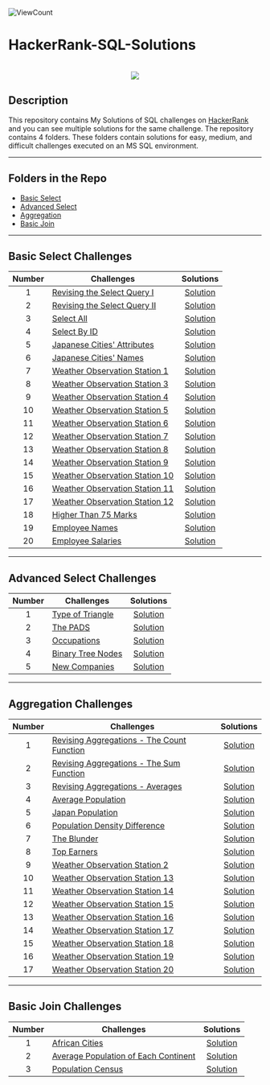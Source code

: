 ![ViewCount](https://views.whatilearened.today/views/github/MohammedHasanAhmed/HackerRank-SQL-Solutions.svg?cache=remove)

# HackerRank-SQL-Solutions

<p align="center">  
	<br>
	      <a href="https://github.com/MohammedHasanAhmed">
        <img src="https://wizardsourcer.com/wp-content/uploads/2021/10/HackerRank-logo.png"> 
    </a>
  <br>
</p>

## Description
This repository contains My Solutions of SQL challenges on [HackerRank](https://github.com/MohammedHasanAhmed/HackerRank-SQL-Solutions) and you can see multiple solutions for the same challenge. The repository contains 4 folders. These folders contain solutions for easy, medium, and difficult challenges executed on an MS SQL environment.
_____

## Folders in the Repo
- [Basic Select](https://github.com/MohammedHasanAhmed/HackerRank-SQL-Solutions/tree/main/Basic%20Select)
- [Advanced Select](https://github.com/MohammedHasanAhmed/HackerRank-SQL-Solutions/tree/main/Advanced%20Select)
- [Aggregation](https://github.com/MohammedHasanAhmed/HackerRank-SQL-Solutions/tree/main/Aggregation)
- [Basic Join](https://github.com/MohammedHasanAhmed/HackerRank-SQL-Solutions/tree/main/Basic%20Join)

_____

## Basic Select Challenges

| Number | Challenges | Solutions |
|:------:|------------|:---------:|
| 1 | [Revising the Select Query I](https://www.hackerrank.com/challenges/revising-the-select-query/problem) | [Solution](https://github.com/MohammedHasanAhmed/HackerRank-SQL-Solutions/blob/main/Basic%20Select/Revising%20the%20Select%20Query%20I.sql)
| 2 | [Revising the Select Query II](https://www.hackerrank.com/challenges/revising-the-select-query-2/problem) | [Solution](https://github.com/MohammedHasanAhmed/HackerRank-SQL-Solutions/blob/main/Basic%20Select/Revising%20the%20Select%20Query%20II.sql)
| 3 | [Select All](https://www.hackerrank.com/challenges/select-all-sql/problem) | [Solution](https://github.com/MohammedHasanAhmed/HackerRank-SQL-Solutions/blob/main/Basic%20Select/Select%20All.sql)
| 4 | [Select By ID](https://www.hackerrank.com/challenges/select-by-id/problem) | [Solution](https://github.com/MohammedHasanAhmed/HackerRank-SQL-Solutions/blob/main/Basic%20Select/Select%20By%20ID.sql)
| 5 | [Japanese Cities' Attributes](https://www.hackerrank.com/challenges/japanese-cities-attributes/problem) | [Solution](https://github.com/MohammedHasanAhmed/HackerRank-SQL-Solutions/blob/main/Basic%20Select/Japanese%20Cities'%20Attributes.sql)
| 6 | [Japanese Cities' Names](https://www.hackerrank.com/challenges/japanese-cities-name/problem) | [Solution](https://github.com/MohammedHasanAhmed/HackerRank-SQL-Solutions/blob/main/Basic%20Select/Japanese%20Cities'%20Names.sql)
| 7 | [Weather Observation Station 1](https://www.hackerrank.com/challenges/weather-observation-station-1/problem) | [Solution](https://github.com/MohammedHasanAhmed/HackerRank-SQL-Solutions/blob/main/Basic%20Select/Weather%20Observation%20Station%201.sql)
| 8 | [Weather Observation Station 3](https://www.hackerrank.com/challenges/weather-observation-station-3/problem) | [Solution](https://github.com/MohammedHasanAhmed/HackerRank-SQL-Solutions/blob/main/Basic%20Select/Weather%20Observation%20Station%203.sql)
| 9 | [Weather Observation Station 4](https://www.hackerrank.com/challenges/weather-observation-station-4/problem) | [Solution](https://github.com/MohammedHasanAhmed/HackerRank-SQL-Solutions/blob/main/Basic%20Select/Weather%20Observation%20Station%204.sql)
| 10| [Weather Observation Station 5](https://www.hackerrank.com/challenges/weather-observation-station-5/problem) | [Solution](https://github.com/MohammedHasanAhmed/HackerRank-SQL-Solutions/blob/main/Basic%20Select/Weather%20Observation%20Station%205.sql)
| 11| [Weather Observation Station 6](https://www.hackerrank.com/challenges/weather-observation-station-6/problem) | [Solution](https://github.com/MohammedHasanAhmed/HackerRank-SQL-Solutions/blob/main/Basic%20Select/Weather%20Observation%20Station%206.sql)
| 12| [Weather Observation Station 7](https://www.hackerrank.com/challenges/weather-observation-station-7/problem) | [Solution](https://github.com/MohammedHasanAhmed/HackerRank-SQL-Solutions/blob/main/Basic%20Select/Weather%20Observation%20Station%207.sql)
| 13| [Weather Observation Station 8](https://www.hackerrank.com/challenges/weather-observation-station-8/problem) | [Solution](https://github.com/MohammedHasanAhmed/HackerRank-SQL-Solutions/blob/main/Basic%20Select/Weather%20Observation%20Station%208.sql)
| 14| [Weather Observation Station 9](https://www.hackerrank.com/challenges/weather-observation-station-9/problem) | [Solution](https://github.com/MohammedHasanAhmed/HackerRank-SQL-Solutions/blob/main/Basic%20Select/Weather%20Observation%20Station%209.sql)
| 15| [Weather Observation Station 10](https://www.hackerrank.com/challenges/weather-observation-station-10/problem) | [Solution](https://github.com/MohammedHasanAhmed/HackerRank-SQL-Solutions/blob/main/Basic%20Select/Weather%20Observation%20Station%2010.sql)
| 16| [Weather Observation Station 11](https://www.hackerrank.com/challenges/weather-observation-station-11/problem) | [Solution](https://github.com/MohammedHasanAhmed/HackerRank-SQL-Solutions/blob/main/Basic%20Select/Weather%20Observation%20Station%2011.sql)
| 17| [Weather Observation Station 12](https://www.hackerrank.com/challenges/weather-observation-station-12/problem) | [Solution](https://github.com/MohammedHasanAhmed/HackerRank-SQL-Solutions/blob/main/Basic%20Select/Weather%20Observation%20Station%2012.sql)
| 18| [Higher Than 75 Marks](https://www.hackerrank.com/challenges/more-than-75-marks/problem) | [Solution](https://github.com/MohammedHasanAhmed/HackerRank-SQL-Solutions/blob/main/Basic%20Select/Higher%20Than%2075%20Marks.sql)
| 19| [Employee Names](https://www.hackerrank.com/challenges/name-of-employees/problem) | [Solution](https://github.com/MohammedHasanAhmed/HackerRank-SQL-Solutions/blob/main/Basic%20Select/Employee%20Names.sql)
| 20| [Employee Salaries](https://www.hackerrank.com/challenges/salary-of-employees/problem) | [Solution](https://github.com/MohammedHasanAhmed/HackerRank-SQL-Solutions/blob/main/Basic%20Select/Employee%20Salaries.sql)

_____

## Advanced Select Challenges

| Number | Challenges | Solutions |
|:------:|------------|:---------:|
| 1 |[Type of Triangle](https://www.hackerrank.com/challenges/what-type-of-triangle/problem) | [Solution](https://github.com/MohammedHasanAhmed/HackerRank-SQL-Solutions/blob/main/Advanced%20Select/Type%20of%20Triangle.sql) 
| 2 |[The PADS](https://www.hackerrank.com/challenges/the-pads/problem) | [Solution](https://github.com/MohammedHasanAhmed/HackerRank-SQL-Solutions/blob/main/Advanced%20Select/The%20PADS.sql) 
| 3 |[Occupations](https://www.hackerrank.com/challenges/occupations/problem) | [Solution](https://github.com/MohammedHasanAhmed/HackerRank-SQL-Solutions/blob/main/Advanced%20Select/Occupations.sql) 
| 4 |[Binary Tree Nodes](https://www.hackerrank.com/challenges/binary-search-tree-1/problem) | [Solution](https://github.com/MohammedHasanAhmed/HackerRank-SQL-Solutions/blob/main/Advanced%20Select/Binary%20Tree%20Nodes.sql)
| 5 |[New Companies](https://www.hackerrank.com/challenges/the-company/problem) | [Solution](https://github.com/MohammedHasanAhmed/HackerRank-SQL-Solutions/blob/main/Advanced%20Select/New%20Companies.sql) 

_____

## Aggregation Challenges

| Number | Challenges | Solutions |
|:------:|------------|:---------:|
| 1 | [Revising Aggregations - The Count Function](https://www.hackerrank.com/challenges/revising-aggregations-the-count-function/problem) | [Solution](https://github.com/MohammedHasanAhmed/HackerRank-SQL-Solutions/blob/main/Aggregation/Revising%20Aggregations%20-%20The%20Count%20Function.sql) 
| 2 | [Revising Aggregations - The Sum Function](https://www.hackerrank.com/challenges/revising-aggregations-sum/problem) | [Solution](https://github.com/MohammedHasanAhmed/HackerRank-SQL-Solutions/blob/main/Aggregation/Revising%20Aggregations%20-%20The%20Sum%20Function.sql)
| 3 | [Revising Aggregations - Averages](https://www.hackerrank.com/challenges/revising-aggregations-the-average-function/problem) | [Solution](https://github.com/MohammedHasanAhmed/HackerRank-SQL-Solutions/blob/main/Aggregation/Revising%20Aggregations%20-%20Averages.sql)
| 4 | [Average Population](https://www.hackerrank.com/challenges/average-population/problem) | [Solution](https://github.com/MohammedHasanAhmed/HackerRank-SQL-Solutions/blob/main/Aggregation/Average%20Population.sql)
| 5 | [Japan Population](https://www.hackerrank.com/challenges/japan-population/problem) | [Solution](https://github.com/MohammedHasanAhmed/HackerRank-SQL-Solutions/blob/main/Aggregation/Japan%20Population.sql)
| 6 | [Population Density Difference](https://www.hackerrank.com/challenges/population-density-difference/problem) | [Solution](https://github.com/MohammedHasanAhmed/HackerRank-SQL-Solutions/blob/main/Aggregation/Population%20Density%20Difference.sql)
| 7 | [The Blunder](https://www.hackerrank.com/challenges/the-blunder/problem) | [Solution](https://github.com/MohammedHasanAhmed/HackerRank-SQL-Solutions/blob/main/Aggregation/The%20Blunder.sql)
| 8 | [Top Earners](https://www.hackerrank.com/challenges/earnings-of-employees/problem) | [Solution](https://github.com/MohammedHasanAhmed/HackerRank-SQL-Solutions/blob/main/Aggregation/Top%20Earners.sql)   
| 9 | [Weather Observation Station 2](https://www.hackerrank.com/challenges/weather-observation-station-2/problem) | [Solution](https://github.com/MohammedHasanAhmed/HackerRank-SQL-Solutions/blob/main/Aggregation/Weather%20Observation%20Station%202.sql) 
| 10| [Weather Observation Station 13](https://www.hackerrank.com/challenges/weather-observation-station-13/problem) | [Solution](https://github.com/MohammedHasanAhmed/HackerRank-SQL-Solutions/blob/main/Aggregation/Weather%20Observation%20Station%2013.sql)
| 11| [Weather Observation Station 14](https://www.hackerrank.com/challenges/weather-observation-station-14/problem) | [Solution](https://github.com/MohammedHasanAhmed/HackerRank-SQL-Solutions/blob/main/Aggregation/Weather%20Observation%20Station%2014.sql)
| 12| [Weather Observation Station 15](https://www.hackerrank.com/challenges/weather-observation-station-15/problem) | [Solution](https://github.com/MohammedHasanAhmed/HackerRank-SQL-Solutions/blob/main/Aggregation/Weather%20Observation%20Station%2015.sql)
| 13| [Weather Observation Station 16](https://www.hackerrank.com/challenges/weather-observation-station-16/problem) | [Solution](https://github.com/MohammedHasanAhmed/HackerRank-SQL-Solutions/blob/main/Aggregation/Weather%20Observation%20Station%2016.sql)
| 14| [Weather Observation Station 17](https://www.hackerrank.com/challenges/weather-observation-station-17/problem) | [Solution](https://github.com/MohammedHasanAhmed/HackerRank-SQL-Solutions/blob/main/Aggregation/Weather%20Observation%20Station%2017.sql)
| 15| [Weather Observation Station 18](https://www.hackerrank.com/challenges/weather-observation-station-18/problem) | [Solution](https://github.com/MohammedHasanAhmed/HackerRank-SQL-Solutions/blob/main/Aggregation/Weather%20Observation%20Station%2018.sql)
| 16| [Weather Observation Station 19](https://www.hackerrank.com/challenges/weather-observation-station-19/problem) | [Solution](https://github.com/MohammedHasanAhmed/HackerRank-SQL-Solutions/blob/main/Aggregation/Weather%20Observation%20Station%2019.sql)
| 17| [Weather Observation Station 20](https://www.hackerrank.com/challenges/weather-observation-station-20/problem) | [Solution](https://github.com/MohammedHasanAhmed/HackerRank-SQL-Solutions/blob/main/Aggregation/Weather%20Observation%20Station%2020.sql)

_____

## Basic Join Challenges

| Number | Challenges | Solutions |
|:------:|------------|:---------:|
| 1 | [African Cities](https://www.hackerrank.com/challenges/african-cities/problem) | [Solution](https://github.com/MohammedHasanAhmed/HackerRank-SQL-Solutions/blob/main/Basic%20Join/African%20Cities.sql)
| 2 | [Average Population of Each Continent](https://www.hackerrank.com/challenges/average-population-of-each-continent/problem) | [Solution](https://github.com/MohammedHasanAhmed/HackerRank-SQL-Solutions/blob/main/Basic%20Join/Average%20Population%20of%20Each%20Continent.sql)
| 3 | [Population Census](https://www.hackerrank.com/challenges/asian-population/problem) | [Solution](https://github.com/MohammedHasanAhmed/HackerRank-SQL-Solutions/blob/main/Basic%20Join/Population%20Census.sql)

